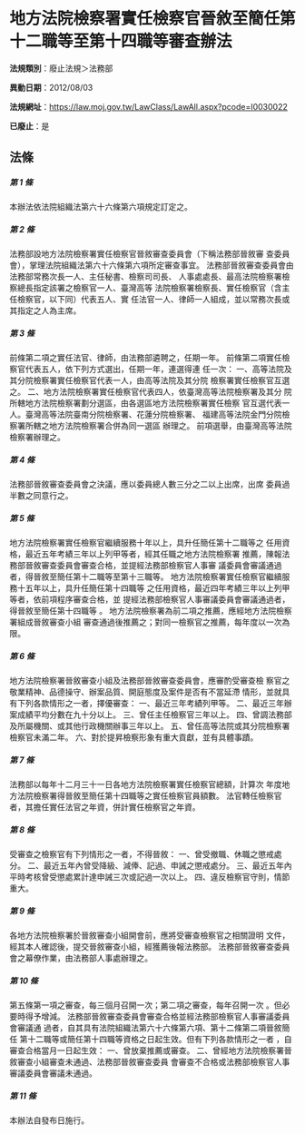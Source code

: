 # 地方法院檢察署實任檢察官晉敘至簡任第十二職等至第十四職等審查辦法

**法規類別**：廢止法規＞法務部

**異動日期**：2012/08/03  

**法規網址**：https://law.moj.gov.tw/LawClass/LawAll.aspx?pcode=I0030022

**已廢止**：是



## 法條
##### 第 1 條
本辦法依法院組織法第六十六條第六項規定訂定之。

##### 第 2 條
法務部設地方法院檢察署實任檢察官晉敘審查委員會（下稱法務部晉敘審
查委員會），掌理法院組織法第六十六條第六項所定審查事宜。
法務部晉敘審查委員會由法務部常務次長一人、主任秘書、檢察司司長、
人事處處長、最高法院檢察署檢察總長指定該署之檢察官一人、臺灣高等
法院檢察署檢察長、實任檢察官（含主任檢察官，以下同）代表五人、實
任法官一人、律師一人組成，並以常務次長或其指定之人為主席。

##### 第 3 條
前條第二項之實任法官、律師，由法務部遴聘之，任期一年。
前條第二項實任檢察官代表五人，依下列方式選出，任期一年，連選得連
任一次：
一、高等法院及其分院檢察署實任檢察官代表一人，由高等法院及其分院
    檢察署實任檢察官互選之。
二、地方法院檢察署實任檢察官代表四人，依臺灣高等法院檢察署及其分
    院所轄地方法院檢察署劃分選區，由各選區地方法院檢察署實任檢察
    官互選代表一人。臺灣高等法院臺南分院檢察署、花蓮分院檢察署、
    福建高等法院金門分院檢察署所轄之地方法院檢察署合併為同一選區
    辦理之。
前項選舉，由臺灣高等法院檢察署辦理之。

##### 第 4 條
法務部晉敘審查委員會之決議，應以委員總人數三分之二以上出席，出席
委員過半數之同意行之。

##### 第 5 條
地方法院檢察署實任檢察官繼續服務十年以上，具升任簡任第十二職等之
任用資格，最近五年考績三年以上列甲等者，經其任職之地方法院檢察署
推薦，陳報法務部晉敘審查委員會審查合格，並提經法務部檢察官人事審
議委員會審議通過者，得晉敘至簡任第十二職等至第十三職等。
地方法院檢察署實任檢察官繼續服務十五年以上，具升任簡任第十四職等
之任用資格，最近四年考績三年以上列甲等者，依前項程序審查合格，並
提經法務部檢察官人事審議委員會審議通過者，得晉敘至簡任第十四職等
。
地方法院檢察署為前二項之推薦，應經地方法院檢察署組成晉敘審查小組
審查通過後推薦之；對同一檢察官之推薦，每年度以一次為限。

##### 第 6 條
地方法院檢察署晉敘審查小組及法務部晉敘審查委員會，應審酌受審查檢
察官之敬業精神、品德操守、辦案品質、開庭態度及案件是否有不當延滯
情形，並就具有下列各款情形之一者，擇優審查：
一、最近三年考績列甲等。
二、最近三年辦案成績平均分數在九十分以上。
三、曾任主任檢察官三年以上。
四、曾調法務部及所屬機關、或其他行政機關辦事三年以上。
五、曾任高等法院或其分院檢察署檢察官未滿二年。
六、對於提昇檢察形象有重大貢獻，並有具體事蹟。

##### 第 7 條
法務部以每年十二月三十一日各地方法院檢察署實任檢察官總額，計算次
年度地方法院檢察署得晉敘至簡任第十四職等之實任檢察官員額數。
法官轉任檢察官者，其擔任實任法官之年資，併計實任檢察官之年資。

##### 第 8 條
受審查之檢察官有下列情形之一者，不得晉敘：
一、曾受撤職、休職之懲戒處分。
二、最近五年內曾受降級、減俸、記過、申誡之懲戒處分。
三、最近五年內平時考核曾受懲處累計達申誡三次或記過一次以上。
四、違反檢察官守則，情節重大。

##### 第 9 條
各地方法院檢察署於晉敘審查小組開會前，應將受審查檢察官之相關證明
文件，經其本人確認後，提交晉敘審查小組，經獲薦後報法務部。
法務部晉敘審查委員會之幕僚作業，由法務部人事處辦理之。

##### 第 10 條
第五條第一項之審查，每三個月召開一次；第二項之審查，每年召開一次
。但必要時得予增減。
法務部晉敘審查委員會審查合格並經法務部檢察官人事審議委員會審議通
過者，自其具有法院組織法第六十六條第六項、第十二條第二項晉敘簡任
第十二職等或簡任第十四職等資格之日起生效。但有下列各款情形之一者
，自審查合格當月一日起生效：
一、曾放棄推薦或審查。
二、曾經地方法院檢察署晉敘審查小組審查未通過、法務部晉敘審查委員
    會審查不合格或法務部檢察官人事審議委員會審議未通過。

##### 第 11 條
本辦法自發布日施行。


